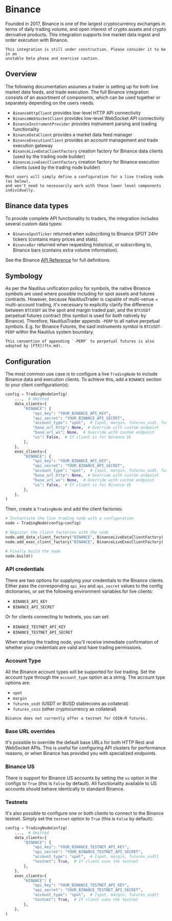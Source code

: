 # Binance

Founded in 2017, Binance is one of the largest cryptocurrency exchanges in terms 
of daily trading volume, and open interest of crypto assets and crypto 
derivative products. This integration supports live market data ingest and order
execution with Binance.

```{warning}
This integration is still under construction. Please consider it to be in an
unstable beta phase and exercise caution.
```

## Overview
The following documentation assumes a trader is setting up for both live market 
data feeds, and trade execution. The full Binance integration consists of an assortment of components, 
which can be used together or separately depending on the users needs.

- `BinanceHttpClient` provides low-level HTTP API connectivity
- `BinanceWebSocketClient` provides low-level WebSocket API connectivity
- `BinanceInstrumentProvider` provides instrument parsing and loading functionality
- `BinanceDataClient` provides a market data feed manager
- `BinanceExecutionClient` provides an account management and trade execution gateway
- `BinanceLiveDataClientFactory` creation factory for Binance data clients (used by the trading node builder)
- `BinanceLiveExecClientFactory` creation factory for Binance execution clients (used by the trading node builder)

```{notes}
Most users will simply define a configuration for a live trading node (as below), 
and won't need to necessarily work with these lower level components individually.
```

## Binance data types
To provide complete API functionality to traders, the integration includes several
custom data types:
- `BinanceSpotTicker` returned when subscribing to Binance SPOT 24hr tickers (contains many prices and stats).
- `BinanceBar` returned when requesting historical, or subscribing to, Binance bars (contains extra volume information).

See the Binance [API Reference](../api_reference/adapters/binance.md) for full definitions.

## Symbology
As per the Nautilus unification policy for symbols, the native Binance symbols are used where possible including for
spot assets and futures contracts. However, because NautilusTrader is capable of multi-venue + multi-account
trading, it's necessary to explicitly clarify the difference between `BTCUSDT` as the spot and margin traded
pair, and the `BTCUSDT` perpetual futures contract (this symbol is used for _both_ natively by Binance). Therefore, NautilusTrader appends `-PERP` to all native perpetual symbols.
E.g. for Binance Futures, the said instruments symbol is `BTCUSDT-PERP` within the Nautilus system boundary.

```{note}
This convention of appending `-PERP` to perpetual futures is also adopted by [FTX](ftx.md).
```

## Configuration
The most common use case is to configure a live `TradingNode` to include Binance 
data and execution clients. To achieve this, add a `BINANCE` section to your client
configuration(s):

```python
config = TradingNodeConfig(
    ...,  # Omitted
    data_clients={
        "BINANCE": {
            "api_key": "YOUR_BINANCE_API_KEY",
            "api_secret": "YOUR_BINANCE_API_SECRET",
            "account_type": "spot",  # {spot, margin, futures_usdt, futures_coin}
            "base_url_http": None,  # Override with custom endpoint
            "base_url_ws": None,  # Override with custom endpoint
            "us": False,  # If client is for Binance US
        },
    },
    exec_clients={
        "BINANCE": {
            "api_key": "YOUR_BINANCE_API_KEY",
            "api_secret": "YOUR_BINANCE_API_SECRET",
            "account_type": "spot",  # {spot, margin, futures_usdt, futures_coin}
            "base_url_http": None,  # Override with custom endpoint
            "base_url_ws": None,  # Override with custom endpoint
            "us": False,  # If client is for Binance US
        },
    },
)
```

Then, create a `TradingNode` and add the client factories:

```python
# Instantiate the live trading node with a configuration
node = TradingNode(config=config)

# Register the client factories with the node
node.add_data_client_factory("BINANCE", BinanceLiveDataClientFactory)
node.add_exec_client_factory("BINANCE", BinanceLiveExecClientFactory)

# Finally build the node
node.build()
```

### API credentials
There are two options for supplying your credentials to the Binance clients.
Either pass the corresponding `api_key` and `api_secret` values to the config dictionaries, or
set the following environment variables for live clients: 
- `BINANCE_API_KEY`
- `BINANCE_API_SECRET`

Or for clients connecting to testnets, you can set:
- `BINANCE_TESTNET_API_KEY`
- `BINANCE_TESTNET_API_SECRET`

When starting the trading node, you'll receive immediate confirmation of whether your
credentials are valid and have trading permissions.

### Account Type
All the Binance account types will be supported for live trading. Set the account type
through the `account_type` option as a string. The account type options are:
- `spot`
- `margin`
- `futures_usdt` (USDT or BUSD stablecoins as collateral)
- `futures_coin` (other cryptocurrency as collateral)

```{note}
Binance does not currently offer a testnet for COIN-M futures.
```

### Base URL overrides
It's possible to override the default base URLs for both HTTP Rest and
WebSocket APIs. This is useful for configuring API clusters for performance reasons, 
or when Binance has provided you with specialized endpoints.

### Binance US
There is support for Binance US accounts by setting the `us` option in the configs
to `True` (this is `False` by default). All functionality available to US accounts
should behave identically to standard Binance.

### Testnets
It's also possible to configure one or both clients to connect to the Binance testnet.
Simply set the `testnet` option to `True` (this is `False` by default):

```python
config = TradingNodeConfig(
    ...,  # Omitted
    data_clients={
        "BINANCE": {
            "api_key": "YOUR_BINANCE_TESTNET_API_KEY",
            "api_secret": "YOUR_BINANCE_TESTNET_API_SECRET",
            "account_type": "spot",  # {spot, margin, futures_usdt}
            "testnet": True,  # If client uses the testnet
        },
    },
    exec_clients={
        "BINANCE": {
            "api_key": "YOUR_BINANCE_TESTNET_API_KEY",
            "api_secret": "YOUR_BINANCE_TESTNET_API_SECRET",
            "account_type": "spot",  # {spot, margin, futures_usdt}
            "testnet": True,  # If client uses the testnet
        },
    },
)
```
